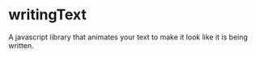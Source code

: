 # writingText
A javascript library that animates your text to make it look like it is being written.
